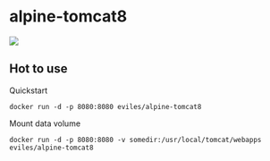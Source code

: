 # alpine-tomcat8
[![](https://imagelayers.io/badge/eviles/alpine-tomcat8:latest.svg)](https://imagelayers.io/?images=eviles/alpine-tomcat8:latest 'Get your own badge on imagelayers.io')

## Hot to use

Quickstart

	docker run -d -p 8080:8080 eviles/alpine-tomcat8
	
Mount data volume
	
	docker run -d -p 8080:8080 -v somedir:/usr/local/tomcat/webapps eviles/alpine-tomcat8
